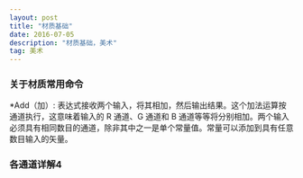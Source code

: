 ```yaml
---
layout: post
title: "材质基础"
date: 2016-07-05
description: "材质基础，美术"
tag: 美术
---  
```

### 关于材质常用命令
*Add（加）:
表达式接收两个输入，将其相加，然后输出结果。这个加法运算按通道执行，这意味着输入的 R 通道、G 通道和 B 通道等等将分别相加。两个输入必须具有相同数目的通道，除非其中之一是单个常量值。常量可以添加到具有任意数目输入的矢量。









### 各通道详解4
